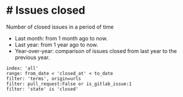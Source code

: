 # \# Issues closed

Number of closed issues in a period of time
- Last month: from 1 month ago to now.
- Last year: from 1 year ago to now.
- Year-over-year: comparison of issues closed from last year to the previous year.

```
index: 'all'
range: from_date < 'closed_at' < to_date
filter: 'terms', origin=urls
filter: pull_request:False or is_gitlab_issue:1
filter: 'state' is 'closed'
```
